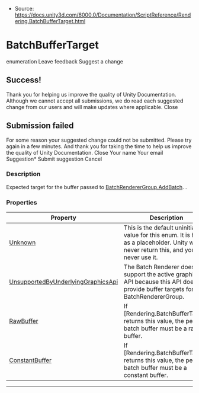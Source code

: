 * Source: https://docs.unity3d.com/6000.0/Documentation/ScriptReference/Rendering.BatchBufferTarget.html

# BatchBufferTarget
enumeration
Leave feedback
Suggest a change
## Success!
Thank you for helping us improve the quality of Unity Documentation. Although we cannot accept all submissions, we do read each suggested change from our users and will make updates where applicable.
Close
## Submission failed
For some reason your suggested change could not be submitted. Please <a>try again</a> in a few minutes. And thank you for taking the time to help us improve the quality of Unity Documentation.
Close
Your name Your email Suggestion* Submit suggestion
Cancel
### Description
Expected target for the buffer passed to [BatchRendererGroup.AddBatch](https://docs.unity3d.com/6000.0/Documentation/ScriptReference/Rendering.BatchRendererGroup.AddBatch.html).
.
### Properties
Property | Description  
---|---  
[Unknown](https://docs.unity3d.com/6000.0/Documentation/ScriptReference/Rendering.BatchBufferTarget.Unknown.html) | This is the default uninitialized value for this enum. It is here as a placeholder. Unity will never return this, and you will never use it.  
[UnsupportedByUnderlyingGraphicsApi](https://docs.unity3d.com/6000.0/Documentation/ScriptReference/Rendering.BatchBufferTarget.UnsupportedByUnderlyingGraphicsApi.html) | The Batch Renderer does not support the active graphics API because this API does not provide buffer targets for the BatchRendererGroup.  
[RawBuffer](https://docs.unity3d.com/6000.0/Documentation/ScriptReference/Rendering.BatchBufferTarget.RawBuffer.html) | If [Rendering.BatchBufferTarget] returns this value, the per batch buffer must be a raw buffer.  
[ConstantBuffer](https://docs.unity3d.com/6000.0/Documentation/ScriptReference/Rendering.BatchBufferTarget.ConstantBuffer.html) | If [Rendering.BatchBufferTarget] returns this value, the per batch buffer must be a constant buffer.  
* * *
